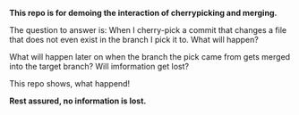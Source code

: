 **This repo is for demoing the interaction of cherrypicking and merging.**

The question to answer is:
When I cherry-pick a commit that changes a file that does not even exist in the branch I pick it to.
What will happen?

What will happen later on when the branch the pick came from gets merged into the target branch?
Will imformation get lost?

This repo shows, what happend!


**Rest assured, no information is lost.**

